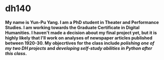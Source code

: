 # dh140
#### My name is Yun-Pu Yang. I am a PhD student in Theater and Performance Studies. I am working towards the Graduate Certificate in Digital Humanities. I haven't made a decision about my final project yet, but it is highly likely that I'll work on analyses of newspaper articles published between 1920-30. My objecrtives for the class include ***polishing one of my two DH projects*** and ***developing self-study abilities in Python after this class***. 
